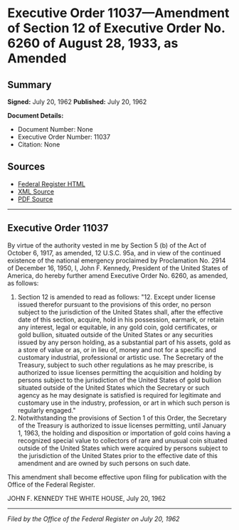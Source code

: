 # Executive Order 11037—Amendment of Section 12 of Executive Order No. 6260 of August 28, 1933, as Amended

## Summary

**Signed:** July 20, 1962
**Published:** July 20, 1962

**Document Details:**
- Document Number: None
- Executive Order Number: 11037
- Citation: None

## Sources
- [Federal Register HTML](https://www.presidency.ucsb.edu/documents/executive-order-11037-amendment-section-12-executive-order-no-6260-august-28-1933-amended)
- [XML Source](None)
- [PDF Source](None)

---

## Executive Order 11037

By virtue of the authority vested in me by Section 5 (b) of the Act of October 6, 1917, as amended, 12 U.S.C. 95a, and in view of the continued existence of the national emergency proclaimed by Proclamation No. 2914 of December 16, 1950, I, John F. Kennedy, President of the United States of America, do hereby further amend Executive Order No. 6260, as amended, as follows:
1. Section 12 is amended to read as follows:
"12. Except under license issued therefor pursuant to the provisions of this order, no person subject to the jurisdiction of the United States shall, after the effective date of this section, acquire, hold in his possession, earmark, or retain any interest, legal or equitable, in any gold coin, gold certificates, or gold bullion, situated outside of the United States or any securities issued by any person holding, as a substantial part of his assets, gold as a store of value or as, or in lieu of, money and not for a specific and customary industrial, professional or artistic use. The Secretary of the Treasury, subject to such other regulations as he may prescribe, is authorized to issue licenses permitting the acquisition and holding by persons subject to the jurisdiction of the United States of gold bullion situated outside of the United States which the Secretary or such agency as he may designate is satisfied is required for legitimate and customary use in the industry, profession, or art in which such person is regularly engaged."
2. Notwithstanding the provisions of Section 1 of this Order, the Secretary of the Treasury is authorized to issue licenses permitting, until January 1, 1963, the holding and disposition or importation of gold coins having a recognized special value to collectors of rare and unusual coin situated outside of the United States which were acquired by persons subject to the jurisdiction of the United States prior to the effective date of this amendment and are owned by such persons on such date.

This amendment shall become effective upon filing for publication with the Office of the Federal Register.

JOHN F. KENNEDY
THE WHITE HOUSE,
July 20, 1962

---

*Filed by the Office of the Federal Register on July 20, 1962*
